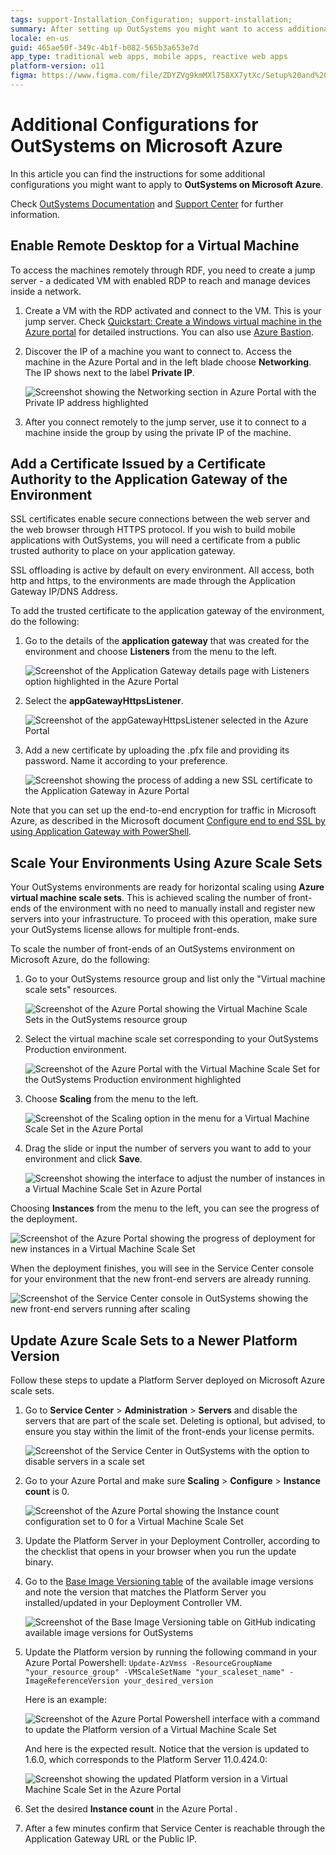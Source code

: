 ```yaml
---
tags: support-Installation_Configuration; support-installation;
summary: After setting up OutSystems you might want to access additional configurations, such as Remote Desktop access, SSL certificates or the environment scaling.
locale: en-us
guid: 465ae50f-349c-4b1f-b082-565b3a653e7d
app_type: traditional web apps, mobile apps, reactive web apps
platform-version: o11
figma: https://www.figma.com/file/ZDYZVg9kmMXl758XX7ytXc/Setup%20and%20maintain%20your%20OutSystems%20Infrastructure?node-id=352:1259
---
```


# Additional Configurations for OutSystems on Microsoft Azure

In this article you can find the instructions for some additional configurations you might want to apply to **OutSystems on Microsoft Azure**.

Check [OutSystems Documentation](https://success.outsystems.com/Documentation) and [Support Center](https://success.outsystems.com/Support) for further information.

## Enable Remote Desktop for a Virtual Machine

To access the machines remotely through RDF, you need to create a jump server - a dedicated VM with enabled RDP to reach and manage devices inside a network.

1. Create a VM with the RDP activated and connect to the VM. This is your jump server. Check [Quickstart: Create a Windows virtual machine in the Azure portal](<https://docs.microsoft.com/en-us/azure/virtual-machines/windows/quick-create-portal>) for detailed instructions. You can also use [Azure Bastion](https://azure.microsoft.com/services/azure-bastion).

1. Discover the IP of a machine you want to connect to. Access the machine in the Azure Portal and in the left blade choose **Networking**. The IP shows next to the label **Private IP**.

    ![Screenshot showing the Networking section in Azure Portal with the Private IP address highlighted](images/additconf-private-ip.png "Azure Portal Networking Section")  

1. After you connect remotely to the jump server, use it to connect to a machine inside the group by using the private IP of the machine.

## Add a Certificate Issued by a Certificate Authority to the Application Gateway of the Environment

SSL certificates enable secure connections between the web server and the web browser through HTTPS protocol. If you wish to build mobile applications with OutSystems, you will need a certificate from a public trusted authority to place on your application gateway.

SSL offloading is active by default on every environment. All access, both http and https, to the environments are made through the Application Gateway IP/DNS Address.

To add the trusted certificate to the application gateway of the environment, do the following:

1. Go to the details of the **application gateway** that was created for the environment and choose **Listeners** from the menu to the left.

    ![Screenshot of the Application Gateway details page with Listeners option highlighted in the Azure Portal](images/additconf-image12.png "Application Gateway Listeners")  

1. Select the **appGatewayHttpsListener**.

    ![Screenshot of the appGatewayHttpsListener selected in the Azure Portal](images/additconf-image20.png "appGatewayHttpsListener Selection")  

1. Add a new certificate by uploading the .pfx file and providing its password. Name it according to your preference.

    ![Screenshot showing the process of adding a new SSL certificate to the Application Gateway in Azure Portal](images/additconf-image11.png "Adding SSL Certificate to Application Gateway")

Note that you can set up the end-to-end encryption for traffic in Microsoft Azure, as described in the Microsoft document [Configure end to end SSL by using Application Gateway with PowerShell](https://docs.microsoft.com/en-us/azure/application-gateway/application-gateway-end-to-end-ssl-powershell).

## Scale Your Environments Using Azure Scale Sets

Your OutSystems environments are ready for horizontal scaling using **Azure virtual machine scale sets**. This is achieved scaling the number of front-ends of the environment with no need to manually install and register new servers into your infrastructure. To proceed with this operation, make sure your OutSystems license allows for multiple front-ends.

To scale the number of front-ends of an OutSystems environment on Microsoft Azure, do the following:

1. Go to your OutSystems resource group and list only the "Virtual machine scale sets" resources.

    ![Screenshot of the Azure Portal showing the Virtual Machine Scale Sets in the OutSystems resource group](images/additconf-image6.png "Azure Virtual Machine Scale Sets")  

1. Select the virtual machine scale set corresponding to your OutSystems Production environment.

    ![Screenshot of the Azure Portal with the Virtual Machine Scale Set for the OutSystems Production environment highlighted](images/additconf-image2.png "Selecting Virtual Machine Scale Set")

1. Choose **Scaling** from the menu to the left.

    ![Screenshot of the Scaling option in the menu for a Virtual Machine Scale Set in the Azure Portal](images/additconf-image5.png "Scaling Virtual Machine Scale Set")  

1. Drag the slide or input the number of servers you want to add to your environment and click **Save**.

    ![Screenshot showing the interface to adjust the number of instances in a Virtual Machine Scale Set in Azure Portal](images/additconf-image3.png "Adjusting Scale Set Instance Count")

Choosing **Instances** from the menu to the left, you can see the progress of the deployment.

![Screenshot of the Azure Portal showing the progress of deployment for new instances in a Virtual Machine Scale Set](images/additconf-image1.png "Deployment Progress of Scale Set Instances")

When the deployment finishes, you will see in the Service Center console for your environment that the new front-end servers are already running.

![Screenshot of the Service Center console in OutSystems showing the new front-end servers running after scaling](images/additconf-image25.png "New Front-end Servers Running")

## Update Azure Scale Sets to a Newer Platform Version

Follow these steps to update a Platform Server deployed on Microsoft Azure scale sets.

1. Go to **Service Center** > **Administration** > **Servers** and disable the servers that are part of the scale set. Deleting is optional, but advised, to ensure you stay within the limit of the front-ends your license permits.

    ![Screenshot of the Service Center in OutSystems with the option to disable servers in a scale set](images/azure-scale-sets-delete-env.png "Disabling Servers in Service Center")

1. Go to your Azure Portal and make sure **Scaling** > **Configure** > **Instance count** is 0.

    ![Screenshot of the Azure Portal showing the Instance count configuration set to 0 for a Virtual Machine Scale Set](images/azure-scale-sets-instance-count.png "Azure Scale Set Instance Count Configuration")

1. Update the Platform Server in your Deployment Controller, according to the checklist that opens in your browser when you run the update binary.

1. Go to the [Base Image Versioning table](<https://github.com/OutSystems/AzureARMTemplates/#base-image-versioning>) of the available image versions and note the version that matches the Platform Server you installed/updated in your Deployment Controller VM.

    ![Screenshot of the Base Image Versioning table on GitHub indicating available image versions for OutSystems](images/azure-image-versions.png "Base Image Versioning Table")

1. Update the Platform version by running the following command in your Azure Portal Powershell: `Update-AzVmss -ResourceGroupName "your_resource_group" -VMScaleSetName "your_scaleset_name" -ImageReferenceVersion your_desired_version`

    Here is an example:

    ![Screenshot of the Azure Portal Powershell interface with a command to update the Platform version of a Virtual Machine Scale Set](images/azure-powershell-image-update.png "Updating Platform Version in Azure Powershell")

    And here is the expected result. Notice that the version is updated to 1.6.0, which corresponds to the Platform Server 11.0.424.0:

    ![Screenshot showing the updated Platform version in a Virtual Machine Scale Set in the Azure Portal](images/azure-updated-image.png "Updated Platform Version in Azure")

1. Set the desired **Instance count** in the Azure Portal .

1. After a few minutes confirm that Service Center is reachable through the Application Gateway URL or the Public IP.
